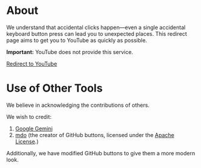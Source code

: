 # About

We understand that accidental clicks happen—even a single accidental keyboard button press can lead you to unexpected places. This redirect page aims to get you to YouTube as quickly as possible.

**Important:** YouTube does not provide this service.

[Redirect to YouTube](https://www.youtube.com)

# Use of Other Tools

We believe in acknowledging the contributions of others.

We wish to credit:

1.  [Google Gemini](https://gemini.google.com)
2.  [mdo](https://github.com/mdo) (the creator of GitHub buttons, licensed under the [Apache License](https://www.apache.org/licenses/LICENSE-2.0).)

Additionally, we have modified GitHub buttons to give them a more modern look.
